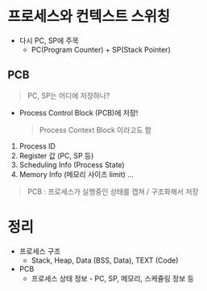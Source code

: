 # 프로세스와 컨텍스트 스위칭
- 다시 PC, SP에 주목
    - PC(Program Counter) + SP(Stack Pointer)

## PCB
> PC, SP는 어디에 저장하나?
- Process Control Block (PCB)에 저장!
    > Process Context Block 이라고도 함
1. Process ID
2. Register 값 (PC, SP 등)
3. Scheduling Info (Process State)
4. Memory Info (메모리 사이즈 limit)
...
> PCB : 프로세스가 실행중인 상태를 캡쳐 / 구조화해서 저장

# 정리
- 프로세스 구조
    - Stack, Heap, Data (BSS, Data), TEXT (Code)
- PCB
    - 프로세스 상태 정보 - PC, SP, 메모리, 스케쥴링 정보 등

